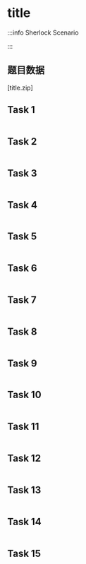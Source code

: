 # title

:::info Sherlock Scenario

:::

## 题目数据

[title.zip]

## Task 1

>

```plaintext title="Answer"

```

## Task 2

>

```plaintext title="Answer"

```

## Task 3

>

```plaintext title="Answer"

```

## Task 4

>

```plaintext title="Answer"

```

## Task 5

>

```plaintext title="Answer"

```

## Task 6

>

```plaintext title="Answer"

```

## Task 7

>

```plaintext title="Answer"

```

## Task 8

>

```plaintext title="Answer"

```

## Task 9

>

```plaintext title="Answer"

```

## Task 10

>

```plaintext title="Answer"

```

## Task 11

>

```plaintext title="Answer"

```

## Task 12

>

```plaintext title="Answer"

```

## Task 13

>

```plaintext title="Answer"

```

## Task 14

>

```plaintext title="Answer"

```

## Task 15

>

```plaintext title="Answer"

```
